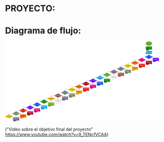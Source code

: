 # PROYECTO: 

# Diagrama de flujo:

![Diagrama de flujo](diagrama-Proyecto.png "Diagrama de flujo")

("Video sobre el objetivo final del proyecto" https://www.youtube.com/watch?v=9_TENcfVCAA)